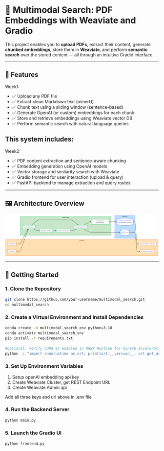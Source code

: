 # 📄 Multimodal Search: PDF Embeddings with Weaviate and Gradio

This project enables you to **upload PDFs**, extract their content, generate **chunked embeddings**, store them in **Weaviate**, and perform **semantic search** over the stored content — all through an intuitive Gradio interface.

---

## 🚀 Features
Week1:
- ✅ Upload any PDF file
- ✅ Extract clean Markdown text (minerU)
- ✅ Chunk text using a sliding window (sentence-based) 
- ✅ Generate OpenAI (or custom) embeddings for each chunk
- ✅ Store and retrieve embeddings using Weaviate vector DB
- ✅ Perform semantic search with natural language queries

## This system includes:
Week2:
- ✅ PDF content extraction and sentence-aware chunking
- ✅ Embedding generation using OpenAI models
- ✅ Vector storage and similarity search with Weaviate
- ✅ Gradio frontend for user interaction (upload & query)
- ✅ FastAPI backend to manage extraction and query routes
---

## 🖼️ Architecture Overview
![Workflow Diagram](assets/multimodal_search_week1.png)

---
## 🚀 Getting Started

### 1. Clone the Repository
```bash
git clone https://github.com/your-username/multimodal_search.git
cd multimodal_search
```

### 2. Create a Virtual Environment and Install Dependencies
```bash
conda create -n multimodal_search_env python=3.10
conda activate multimodal_search_env
pip install -r requirements.txt

#Optional: Verify CUDA is enabled in ONNX Runtime for minerU acceleration on GPU
python -c "import onnxruntime as ort; print(ort.__version__, ort.get_available_providers())"


```

### 3. Set Up Environment Variables
1) Setup openAI embedding api key
2) Create Weaviate Cluster, get REST Endpoint URL
3) Create Weaviate Admin api 

Add all three keys and url above in .env file


### 4. Run the Backend Server
```bash
python main.py
```

### 5. Launch the Gradio UI
```bash
python frontend.py
```
